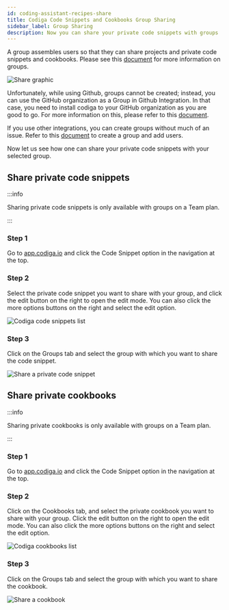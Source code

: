 ```yaml
---
id: coding-assistant-recipes-share
title: Codiga Code Snippets and Cookbooks Group Sharing
sidebar_label: Group Sharing
description: Now you can share your private code snippets with groups
---
```


A group assembles users so that they can share projects and private code snippets and cookbooks. Please see this [document](https://doc.codiga.io/docs/create-group/ "Create Group | Codiga Documentation") for more information on groups.

![Share graphic](/img/share-recipe-with-groups/share.png)

Unfortunately, while using Github, groups cannot be created; instead, you can use the GitHub organization as a Group in Github Integration. In that case, you need to install codiga to your GitHub organization as you are good to go. For more information on this, please refer to this [document](https://doc.codiga.io/docs/integration-github/ "document").

If you use other integrations, you can create groups without much of an issue. Refer to this [document](https://doc.codiga.io/docs/create-group/) to create a group and add users.

Now let us see how one can share your private code snippets with your selected group.



## Share private code snippets

:::info

Sharing private code snippets is only available with groups on a Team plan.

:::

### Step 1

Go to [app.codiga.io](https://app.codiga.io) and click the Code Snippet option in the navigation at the top.

### Step 2

Select the private code snippet you want to share with your group, and click the edit button on the right to open the edit mode. You can also click the more options buttons on the right and select the edit option.

![Codiga code snippets list](/img/share-recipe-with-groups/group-sharing-01.png)

### Step 3

Click on the Groups tab and select the group with which you want to share the code snippet.

![Share a private code snippet](/img/share-recipe-with-groups/group-sharing-03.png)

## Share private cookbooks

:::info

Sharing private cookbooks is only available with groups on a Team plan.

:::

### Step 1

Go to [app.codiga.io](https://app.codiga.io) and click the Code Snippet option in the navigation at the top.


### Step 2

Click on the Cookbooks tab, and select the private cookbook you want to share with your group. Click the edit button on the right to open the edit mode. You can also click the more options buttons on the right and select the edit option.

![Codiga cookbooks list](/img/share-recipe-with-groups/group-sharing-04.png)

### Step 3

Click on the Groups tab and select the group with which you want to share the cookbook.

![Share a cookbook](/img/share-recipe-with-groups/group-sharing-05.png)